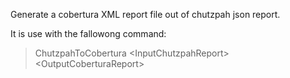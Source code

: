Generate a cobertura XML report file out of chutzpah json report.

It is use with the fallowong command:

> ChutzpahToCobertura &lt;InputChutzpahReport&gt; &lt;OutputCoberturaReport&gt;
